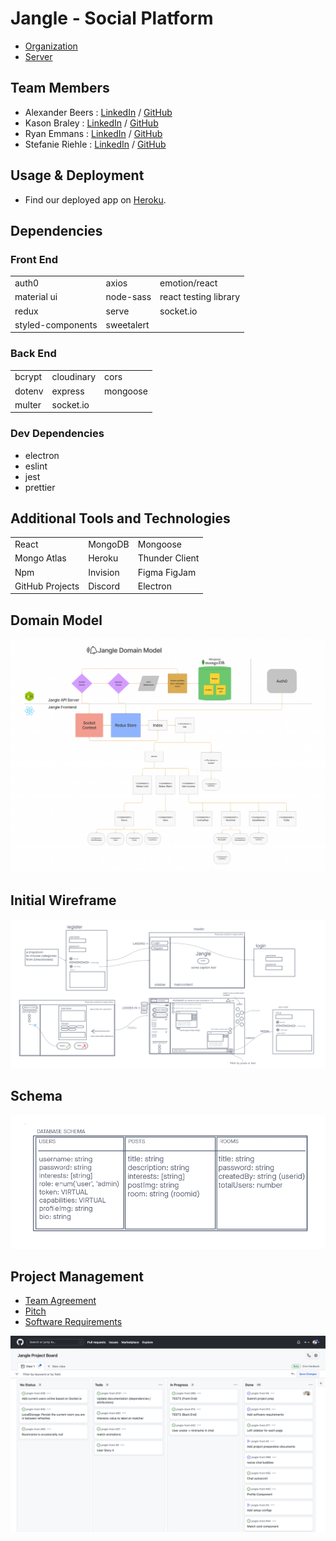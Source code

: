 # Jangle - Social Platform

- [Organization](https://github.com/jangle401)
- [Server](https://github.com/jangle401/jangle-back)

## Team Members

- Alexander Beers : [LinkedIn](https://www.linkedin.com/in/alexander-r-beers/) / [GitHub](https://github.com/Beers15)
- Kason Braley : [LinkedIn](https://www.linkedin.com/in/kason-braley/) / [GitHub](https://github.com/KasonBraley)
- Ryan Emmans : [LinkedIn](https://www.linkedin.com/in/ryanemmans/) / [GitHub](https://github.com/ryanemmans)
- Stefanie Riehle : [LinkedIn](https://www.linkedin.com/in/stefanie-riehle/) / [GitHub](https://github.com/stefrie)

## Usage & Deployment

- Find our deployed app on [Heroku](https://jangle-app.herokuapp.com/).

## Dependencies

### Front End

|                   	|            	|                       	|
|-------------------	|------------	|-----------------------	|
| auth0             	| axios      	| emotion/react         	|
| material ui       	| node-sass  	| react testing library 	|
| redux             	| serve      	| socket.io             	|
| styled-components 	| sweetalert 	|                       	|

### Back End

|        	|            	|          	|
|--------	|------------	|----------	|
| bcrypt 	| cloudinary 	| cors     	|
| dotenv 	| express    	| mongoose 	|
| multer 	| socket.io  	|          	|

### Dev Dependencies

- electron
- eslint
- jest
- prettier

## Additional Tools and Technologies

|                 	|          	|                	|
|-----------------	|----------	|----------------	|
| React           	| MongoDB  	| Mongoose       	|
| Mongo Atlas     	| Heroku   	| Thunder Client 	|
| Npm             	| Invision 	| Figma FigJam   	|
| GitHub Projects 	| Discord  	| Electron       	|

## Domain Model

<img src="./docs/img/domain-model.png" alt="Domain Model" width="600">

## Initial Wireframe

<img src="./docs/img/wireframe.png" alt="Wireframe" width="600">

## Schema

<img src="./docs/img/schema.png" alt="Schema" width="600">

## Project Management

- [Team Agreement](./docs/TeamAgreement.md)
- [Pitch](./docs/Pitch.md)
- [Software Requirements](./docs/Requirements.md)

<img src="./docs/img/project-board.png" alt="Project Board" width="600">
